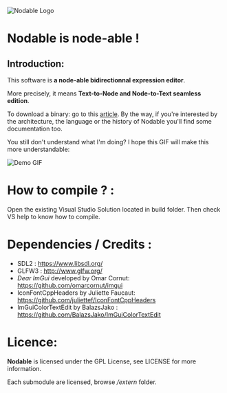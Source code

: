 ![Nodable Logo](https://www.dalle-cort.fr/wp-content/uploads/2019/07/2019_08_04_Nodable_Logo_V2.jpg)

Nodable is node-able !
======================

Introduction:
-------------

This software is **a node-able bidirectionnal expression editor**.

More precisely, it means **Text-to-Node and Node-to-Text seamless edition**.

To download a binary: go to this [article](https://www.dalle-cort.fr/nodable-node-oriented-programming/). By the way, if you're interested by the architecture, the language or the history of Nodable you'll find some documentation too.

You still don't understand what I'm doing? I hope this GIF will make this more understandable:

![Demo GIF](https://www.dalle-cort.fr/wp-content/uploads/2018/01/2019_06_06_Nodable_0.4.1wip_Berenger_Dalle-Cort.gif)


How to compile ? :
==================

Open the existing Visual Studio Solution located in build folder. Then check VS help to know how to compile.

Dependencies / Credits :
==============

- SDL2 : https://www.libsdl.org/
- GLFW3 : http://www.glfw.org/
- *Dear ImGui* developed by Omar Cornut: https://github.com/omarcornut/imgui
- IconFontCppHeaders by Juliette Faucaut: https://github.com/juliettef/IconFontCppHeaders
- ImGuiColorTextEdit by BalazsJako : https://github.com/BalazsJako/ImGuiColorTextEdit

Licence:
=========
**Nodable** is licensed under the GPL License, see LICENSE for more information.

Each submodule are licensed, browse */extern* folder.
